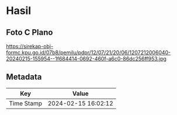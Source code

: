 # Hasil

## Foto C Plano

https://sirekap-obj-formc.kpu.go.id/07b8/pemilu/pdpr/12/07/21/20/06/1207212006040-20240215-155954--1f684414-0692-460f-a6c0-86dc256ff953.jpg


## Metadata

| Key        | Value               |
| ---------- | ------------------- |
| Time Stamp | 2024-02-15 16:02:12 |



